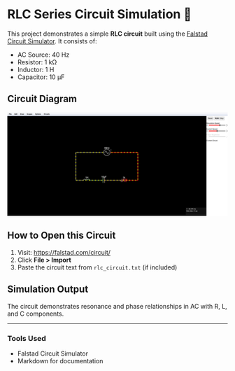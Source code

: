 # RLC Series Circuit Simulation 🔁

This project demonstrates a simple **RLC circuit** built using the [Falstad Circuit Simulator](https://falstad.com/circuit/). It consists of:

- AC Source: 40 Hz
- Resistor: 1 kΩ
- Inductor: 1 H
- Capacitor: 10 µF

## Circuit Diagram
![RLC Circuit](RLC-circuit.png)

## How to Open this Circuit
1. Visit: https://falstad.com/circuit/
2. Click **File > Import**
3. Paste the circuit text from `rlc_circuit.txt` (if included)

## Simulation Output
The circuit demonstrates resonance and phase relationships in AC with R, L, and C components.

---

### Tools Used
- Falstad Circuit Simulator
- Markdown for documentation
